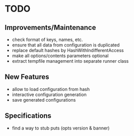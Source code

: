 # TODO

## Improvements/Maintenance

* check format of keys, names, etc.
* ensure that all data from configuration is duplicated
* replace default hashes by HashWithIndifferentAccess
* make all options/contents parameters optional
* extract tempfile management into separate runner class

## New Features

* allow to load configuration from hash
* interactive configuration generation
* save generated configurations

## Specifications

* find a way to stub puts (opts version & banner)
